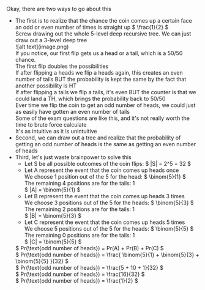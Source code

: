 Okay, there are two ways to go about this

<ul>
    <li> The first is to realize that the chance the coin comes up a certain face an odd or even number of times is straight up $ \frac{1}{2} $ <br/> 
    Screw drawing out the whole 5-level deep recursive tree. We can just draw out a 3-level deep tree <br/> 
    ![alt text](image.png) <br/> 
    If you notice, our first flip gets us a head or a tail, which is a 50/50 chance. <br/> 
    The first flip doubles the possibilities <br/> 
    If after flipping a heads we flip a heads again, this creates an even number of tails BUT the probability is kept the same by the fact that another possibility is HT <br/> 
    If after flipping a tails we flip a tails, it's even BUT the counter is that we could land a TH, which brings the probability back to 50/50 <br/> 
    Ever time we flip the coin to get an odd number of heads, we could just as easily have gotten an even number of tails <br/> 
    Some of the exam questions are like this, and it's not really worth the time to brute force calculate <br/> 
    It's as intuitive as it is unintuitive
    <li> Second, we can draw out a tree and realize that the probability of getting an odd number of heads is the same as getting an even number of heads
    <li> Third, let's just waste brainpower to solve this <br/> 
    <ul>
        <li> Let S be all possible outcomes of the coin flips: $ |S| = 2^5 = 32 $
        <li> Let A represent the event that the coin comes up heads once <br/> 
        We choose 1 position out of the 5 for the head: $ \binom{5}{1} $ <br/> 
        The remaining 4 positions are for the tails: 1 <br/> 
        $ |A| = \binom{5}{1} $
        <li> Let B represent the event that the coin comes up heads 3 times <br/> 
        We choose 3 positions out of the 5 for the heads: $ \binom{5}{3} $ <br/> 
        The remaining 2 positions are for the tails: 1 <br/> 
        $ |B| = \binom{5}{3} $
        <li> Let C represent the event that the coin comes up heads 5 times <br/> 
        We choose 5 positions out of the 5 for the heads: $ \binom{5}{5} $ <br/> 
        The remaining 0 positions are for the tails: 1 <br/> 
        $ |C| = \binom{5}{5} $
    </ul>
    $ Pr(\text{odd number of heads}) = Pr(A) + Pr(B) + Pr(C) $<br/>  
    $ Pr(\text{odd number of heads}) = \frac{ \binom{5}{1} + \binom{5}{3} + \binom{5}{5} }{32} $ <br/> 
    $ Pr(\text{odd number of heads}) = \frac{5 + 10 + 1}{32} $ <br/> 
    $ Pr(\text{odd number of heads}) = \frac{16}{32} $ <br/> 
    $ Pr(\text{odd number of heads}) = \frac{1}{2} $
</ul>
